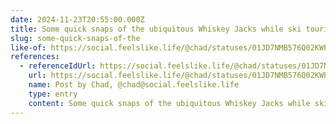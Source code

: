 ```yaml
---
date: 2024-11-23T20:55:00.000Z
title: Some quick snaps of the ubiquitous Whiskey Jacks while ski touring.
slug: some-quick-snaps-of-the
like-of: https://social.feelslike.life/@chad/statuses/01JD7NMB576Q02KWP4B8R4T8R4
references:
  - referenceIdUrl: https://social.feelslike.life/@chad/statuses/01JD7NMB576Q02KWP4B8R4T8R4
    url: https://social.feelslike.life/@chad/statuses/01JD7NMB576Q02KWP4B8R4T8R4
    name: Post by Chad, @chad@social.feelslike.life
    type: entry
    content: Some quick snaps of the ubiquitous Whiskey Jacks while ski touring.
---
```



